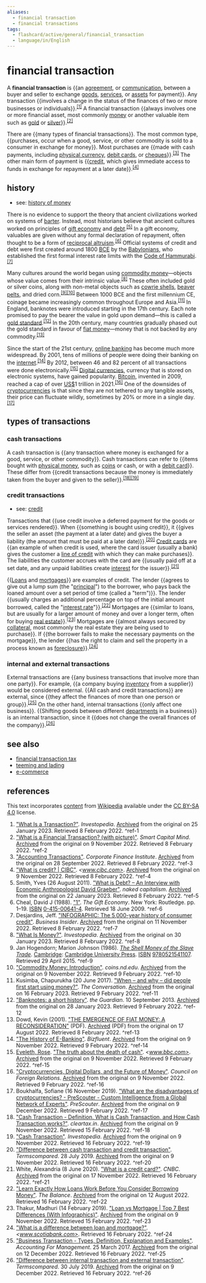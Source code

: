 ```yaml
---
aliases:
  - financial transaction
  - financial transactions
tags:
  - flashcard/active/general/financial_transaction
  - language/in/English
---
```


# financial transaction

A __financial transaction__ is {{an [agreement](contract.md), or [communication](communication.md), between a buyer and seller to exchange [goods](goods.md), [services](service%20(economics).md), or [assets](asset.md) for payment}}. Any transaction {{involves a change in the status of the finances of two or more businesses or individuals}}.<sup>[\[1\]](#^ref-1)</sup> A financial transaction {{always involves one or more financial asset, most commonly [money](money.md) or another valuable item such as [gold](gold.md) or [silver](silver.md)}}.<sup>[\[2\]](#^ref-2)</sup> <!--SR:!2024-11-26,49,290!2025-01-17,90,290!2024-11-29,52,310-->

There are {{many types of financial transactions}}. The most common type, {{purchases, occur when a good, service, or other commodity is sold to a consumer in exchange for money}}. Most purchases are {{made with cash payments, including [physical currency](cash.md), [debit cards](debit%20card.md), or [cheques](cheque.md)}}.<sup>[\[3\]](#^ref-3)</sup> The other main form of payment is {{[credit](credit.md), which gives immediate access to funds in exchange for repayment at a later date}}.<sup>[\[4\]](#^ref-4)</sup> <!--SR:!2024-11-21,44,290!2025-03-17,127,290!2024-11-27,48,270!2024-11-15,43,290-->

## history

- see: [history of money](history%20of%20money.md)

There is no evidence to support the theory that ancient civilizations worked on systems of [barter](barter.md). Instead, most historians believe that ancient cultures worked on principles of [gift economy](gift%20economy.md) and [debt](debt.md).<sup>[\[5\]](#^ref-5)</sup> In a gift economy, valuables are given without any formal declaration of repayment, often thought to be a form of [reciprocal altruism](reciprocal%20altruism.md).<sup>[\[6\]](#^ref-6)</sup> Official systems of credit and debt were first created around 1800 [BCE](Common%20Era.md) by the [Babylonians](babylonia.md), who established the first formal interest rate limits with the [Code of Hammurabi](Code%20of%20Hammurabi.md).<sup>[\[7\]](#^ref-7)</sup>

Many cultures around the world began using [commodity money](commodity%20money.md)—objects whose value comes from their intrinsic value.<sup>[\[8\]](#^ref-8)</sup> These often included gold or silver coins, along with non-metal objects such as [cowrie shells](cowrie.md), [beaver pelts](beaver.md), and dried corn.<sup>[\[9\]](#^ref-9)</sup><sup>[\[10\]](#^ref-10)</sup> Between 1000 BCE and the first millennium CE, coinage became increasingly common throughout Europe and Asia.<sup>[\[11\]](#^ref-11)</sup> In England, banknotes were introduced starting in the 17th century. Each note promised to pay the bearer the value in gold upon demand—this is called a [gold standard](gold%20standard.md).<sup>[\[12\]](#^ref-12)</sup> In the 20th century, many countries gradually phased out the gold standard in favour of [fiat money](fiat%20money.md)—money that is not backed by any commodity.<sup>[\[13\]](#^ref-13)</sup>

Since the start of the 21st century, [online banking](online%20banking.md) has become much more widespread. By 2001, tens of millions of people were doing their banking on the [internet](internet.md).<sup>[\[14\]](#^ref-14)</sup> By 2012, between 46 and 82 percent of all transactions were done electronically.<sup>[\[15\]](#^ref-15)</sup> [Digital currencies](digital%20currency.md), currency that is stored on electronic systems, have gained popularity. [Bitcoin](bitcoin.md), invented in 2009, reached a cap of over [US$](United%20States%20dollar.md)1 trillion in 2021.<sup>[\[16\]](#^ref-16)</sup> One of the downsides of [cryptocurrencies](cryptocurrency.md) is that since they are not tethered to any tangible assets, their price can fluctuate wildly, sometimes by 20% or more in a single day.<sup>[\[17\]](#^ref-17)</sup>

## types of transactions

### cash transactions

A cash transaction is {{any transaction where money is exchanged for a good, service, or other commodity}}. Cash transactions can refer to {{items bought with [physical money](cash.md), such as [coins](coin.md) or cash, or with a [debit card](debit%20card.md)}}. These differ from {{credit transactions because the money is immediately taken from the buyer and given to the seller}}.<sup>[\[18\]](#^ref-18)</sup><sup>[\[19\]](#^ref-19)</sup> <!--SR:!2024-12-20,71,310!2025-04-05,150,310!2024-11-21,44,290-->

### credit transactions

- see: [credit](credit.md)

Transactions that {{use credit involve a deferred payment for the goods or services rendered}}. When {{something is bought using credit}}, it {{gives the seller an asset (the payment at a later date) and gives the buyer a liability (the amount that must be paid at a later date)}}.<sup>[\[20\]](#^ref-20)</sup> [Credit cards](credit%20card.md) are {{an example of when credit is used, where the card issuer (usually a bank) gives the customer a [line of credit](line%20of%20credit.md) with which they can make purchases}}. The liabilities the customer accrues with the card are {{usually paid off at a set date, and any unpaid liabilities create [interest](interest.md) for the issuer}}.<sup>[\[21\]](#^ref-21)</sup> <!--SR:!2024-12-01,54,310!2024-12-11,64,310!2024-11-29,52,310!2024-12-01,52,290!2024-12-02,55,310-->

{{[Loans](loan.md) and [mortgages](mortgage.md)}} are examples of credit. The lender {{agrees to give out a lump sum (the "[principal](debt.md#principal)") to the borrower, who pays back the loaned amount over a set period of time (called a "term")}}. The lender {{usually charges an additional percentage on top of the initial amount borrowed, called the "[interest rate](interest%20rate.md)"}}.<sup>[\[22\]](#^ref-22)</sup> Mortgages are {{similar to loans, but are usually for a larger amount of money and over a longer term, often for buying [real estate](real%20estate.md)}}.<sup>[\[23\]](#^ref-23)</sup> Mortgages are {{almost always secured by [collateral](collateral%20(finance).md), most commonly the real estate they are being used to purchase}}. If {{the borrower fails to make the necessary payments on the mortgage}}, the lender {{has the right to claim and sell the property in a process known as [foreclosure](foreclosure.md)}}.<sup>[\[24\]](#^ref-24)</sup> <!--SR:!2024-12-21,72,310!2025-03-22,135,290!2024-12-05,58,310!2024-12-28,69,270!2024-12-03,56,310!2024-11-30,53,310!2024-11-14,44,290-->

### internal and external transactions

External transactions are {{any business transactions that involve more than one party}}. For example, {{a company buying [inventory](inventory.md) from a supplier}} would be considered external. {{All cash and credit transactions}} are external, since {{they affect the finances of more than one person or group}}.<sup>[\[25\]](#^ref-25)</sup> On the other hand, internal transactions {{only affect one business}}. {{Shifting goods between different [departments](departmentalization.md) in a business}} is an internal transaction, since it {{does not change the overall finances of the company}}.<sup>[\[26\]](#^ref-26)</sup> <!--SR:!2024-12-14,67,310!2024-12-22,73,310!2024-12-19,70,310!2025-03-24,140,310!2024-12-04,57,310!2025-03-17,135,310!2024-11-24,47,290-->

## see also

- [financial transaction tax](financial%20transaction%20tax.md)
- [teeming and lading](teeming%20and%20lading.md)
- [e-commerce](e-commerce.md)

## references

This text incorporates [content](https://en.wikipedia.org/wiki/financial_transaction) from [Wikipedia](Wikipedia.md) available under the [CC BY-SA 4.0](https://creativecommons.org/licenses/by-sa/4.0/) license.

1. ["What Is a Transaction?"](https://www.investopedia.com/terms/t/transaction.asp). _Investopedia_. [Archived](https://web.archive.org/web/20230125205112/https://www.investopedia.com/terms/t/transaction.asp) from the original on 25 January 2023. Retrieved 8 February 2022. <a id="^ref-1"></a>^ref-1
2. ["What is a Financial Transaction? (with picture)"](http://www.smartcapitalmind.com/what-is-a-financial-transaction.htm). _Smart Capital Mind_. [Archived](https://web.archive.org/web/20221109135841/https://www.smartcapitalmind.com/what-is-a-financial-transaction.htm) from the original on 9 November 2022. Retrieved 8 February 2022. <a id="^ref-2"></a>^ref-2
3. ["Accounting Transactions"](https://corporatefinanceinstitute.com/resources/knowledge/accounting/accounting-transactions/). _Corporate Finance Institute_. [Archived](https://web.archive.org/web/20220928170755/https://corporatefinanceinstitute.com/resources/knowledge/accounting/accounting-transactions/) from the original on 28 September 2022. Retrieved 8 February 2022. <a id="^ref-3"></a>^ref-3
4. ["What is credit? | CIBC"](https://www.cibc.com/en/personal-banking/loans-and-lines-of-credit/articles-resources/what-is-credit.html). _<www.cibc.com>_. [Archived](https://web.archive.org/web/20221109135829/https://www.cibc.com/en/personal-banking/loans-and-lines-of-credit/articles-resources/what-is-credit.html) from the original on 9 November 2022. Retrieved 8 February 2022. <a id="^ref-4"></a>^ref-4
5. Smith, Yves (26 August 2011). ["What is Debt? – An Interview with Economic Anthropologist David Graeber"](https://www.nakedcapitalism.com/2011/08/what-is-debt-%E2%80%93-an-interview-with-economic-anthropologist-david-graeber.html). _naked capitalism_. [Archived](https://web.archive.org/web/20230122074248/https://www.nakedcapitalism.com/2011/08/what-is-debt-%E2%80%93-an-interview-with-economic-anthropologist-david-graeber.html) from the original on 22 January 2023. Retrieved 8 February 2022. <a id="^ref-5"></a>^ref-5
6. Cheal, David J (1988). ["1"](https://books.google.com/books?id=o-wNAAAAQAAJ&pg=PP1). _The Gift Economy_. New York: Routledge. pp. 1–19. [ISBN](ISBN.md) [0-415-00641-4](https://en.wikipedia.org/wiki/Special%3ABookSources/0-415-00641-4). Retrieved 18 June 2009. <a id="^ref-6"></a>^ref-6
7. Desjardins, Jeff. ["INFOGRAPHIC: The 5,000-year history of consumer credit"](https://www.businessinsider.com/5000-year-history-of-consumer-credit-2017-8). _Business Insider_. [Archived](https://web.archive.org/web/20221111153433/https://www.businessinsider.com/5000-year-history-of-consumer-credit-2017-8) from the original on 11 November 2022. Retrieved 8 February 2022. <a id="^ref-7"></a>^ref-7
8. ["What Is Money?"](https://www.investopedia.com/insights/what-is-money/). _Investopedia_. [Archived](https://web.archive.org/web/20230130152909/https://www.investopedia.com/insights/what-is-money/) from the original on 30 January 2023. Retrieved 8 February 2022. <a id="^ref-8"></a>^ref-8
9. Jan Hogendorn; Marion Johnson (1986). [_The Shell Money of the Slave Trade_](http://www.cambridge.org/us/academic/subjects/history/regional-history-after-1500/shell-money-slave-trade). [Cambridge](cambridge.md): [Cambridge University Press](Cambridge%20University%20Press.md). [ISBN](ISBN.md) [9780521541107](https://en.wikipedia.org/wiki/Special%3ABookSources/9780521541107). Retrieved 29 April 2015. <a id="^ref-9"></a>^ref-9
10. ["Commodity Money: Introduction"](https://coins.nd.edu/colcoin/colcoinintros/Commodity.intro.html). _coins.nd.edu_. [Archived](https://web.archive.org/web/20221109135828/https://coins.nd.edu/colcoin/colcoinintros/Commodity.intro.html) from the original on 9 November 2022. Retrieved 9 February 2022. <a id="^ref-10"></a>^ref-10
11. Kusimba, Chapurukha (20 June 2017). ["When – and why – did people first start using money?"](https://theconversation.com/when-and-why-did-people-first-start-using-money-78887). _The Conversation_. [Archived](https://web.archive.org/web/20230216141136/https://theconversation.com/when-and-why-did-people-first-start-using-money-78887) from the original on 16 February 2023. Retrieved 9 February 2022. <a id="^ref-11"></a>^ref-11
12. ["Banknotes: a short history"](https://www.theguardian.com/business/2013/sep/10/banknotes-history). _the Guardian_. 10 September 2013. [Archived](https://web.archive.org/web/20230128213102/https://www.theguardian.com/business/2013/sep/10/banknotes-history) from the original on 28 January 2023. Retrieved 9 February 2022. <a id="^ref-12"></a>^ref-12
13. Dowd, Kevin (2001). ["THE EMERGENCE OF FIAT MONEY: A RECONSIDERATION"](https://ciaotest.cc.columbia.edu/olj/cato/v20n3/cato_v20n3dok01.pdf) (PDF). [Archived](https://web.archive.org/web/20220817222958/https://ciaotest.cc.columbia.edu/olj/cato/v20n3/cato_v20n3dok01.pdf) (PDF) from the original on 17 August 2022. Retrieved 8 February 2022. <a id="^ref-13"></a>^ref-13
14. ["The History of E-Banking"](https://bizfluent.com/about-5109945-history-ebanking.html). _Bizfluent_. [Archived](https://web.archive.org/web/20221109135841/https://bizfluent.com/about-5109945-history-ebanking.html) from the original on 9 November 2022. Retrieved 9 February 2022. <a id="^ref-14"></a>^ref-14
15. [Eveleth, Rose](Rose%20Eveleth.md). ["The truth about the death of cash"](https://www.bbc.com/future/article/20150724-the-truth-about-the-death-of-cash). _<www.bbc.com>_. [Archived](https://web.archive.org/web/20221109135833/https://www.bbc.com/future/article/20150724-the-truth-about-the-death-of-cash) from the original on 9 November 2022. Retrieved 9 February 2022. <a id="^ref-15"></a>^ref-15
16. ["Cryptocurrencies, Digital Dollars, and the Future of Money"](https://www.cfr.org/backgrounder/cryptocurrencies-digital-dollars-and-future-money). _Council on Foreign Relations_. [Archived](https://web.archive.org/web/20221109141346/https://www.cfr.org/backgrounder/cryptocurrencies-digital-dollars-and-future-money) from the original on 9 November 2022. Retrieved 9 February 2022. <a id="^ref-16"></a>^ref-16
17. Boukhalfa, Sofiane (16 November 2019). ["What are the disadvantages of cryptocurrencies? - PreScouter - Custom Intelligence from a Global Network of Experts"](https://www.prescouter.com/2019/11/disadvantages-of-cryptocurrencies/). _PreScouter_. [Archived](https://web.archive.org/web/20221209162310/https://www.prescouter.com/2019/11/disadvantages-of-cryptocurrencies/) from the original on 9 December 2022. Retrieved 9 February 2022. <a id="^ref-17"></a>^ref-17
18. ["Cash Transaction - Definition, What is Cash Transaction, and How Cash Transaction works?"](https://cleartax.in/g/terms/cash-transaction). _cleartax.in_. [Archived](https://web.archive.org/web/20221109135848/https://cleartax.in/g/terms/cash-transaction) from the original on 9 November 2022. Retrieved 15 February 2022. <a id="^ref-18"></a>^ref-18
19. ["Cash Transaction"](https://www.investopedia.com/terms/c/cashtransaction.asp). _Investopedia_. [Archived](https://web.archive.org/web/20221109135840/https://www.investopedia.com/terms/c/cashtransaction.asp) from the original on 9 November 2022. Retrieved 16 February 2022. <a id="^ref-19"></a>^ref-19
20. ["Difference between cash transaction and credit transaction"](https://www.termscompared.com/difference-between-cash-transaction-and-credit-transaction/). _Termscompared_. 28 July 2019. [Archived](https://web.archive.org/web/20221109185950/https://www.termscompared.com/difference-between-cash-transaction-and-credit-transaction/) from the original on 9 November 2022. Retrieved 16 February 2022. <a id="^ref-20"></a>^ref-20
21. White, Alexandria (8 June 2020). ["What is a credit card?"](https://www.cnbc.com/select/what-is-a-credit-card/). _CNBC_. [Archived](https://web.archive.org/web/20221117074836/https://www.cnbc.com/select/what-is-a-credit-card/) from the original on 17 November 2022. Retrieved 16 February 2022. <a id="^ref-21"></a>^ref-21
22. ["Learn Exactly How Loans Work Before You Consider Borrowing Money"](https://www.thebalance.com/how-loans-work-315449). _The Balance_. [Archived](https://web.archive.org/web/20220812052151/https://www.thebalance.com/how-loans-work-315449) from the original on 12 August 2022. Retrieved 16 February 2022. <a id="^ref-22"></a>^ref-22
23. Thakur, Madhuri (14 February 2019). ["Loan vs Mortgage | Top 7 Best Differences (With Infographics)"](https://www.educba.com/loan-vs-mortgage/). [Archived](https://web.archive.org/web/20221109135827/https://www.educba.com/loan-vs-mortgage/) from the original on 9 November 2022. Retrieved 15 February 2022. <a id="^ref-23"></a>^ref-23
24. ["What is a difference between loan and mortgage?"](http://www.scotiabank.com/content/scotiabank/ca/en/personal/advice-plus/features/posts.difference-between-loan-and-mortgage.html). _<www.scotiabank.com>_. Retrieved 16 February 2022. <a id="^ref-24"></a>^ref-24
25. ["Business Transaction - Types, Definition, Explanation and Examples"](https://www.accountingformanagement.org/business-transaction/). _Accounting For Management_. 25 March 2017. [Archived](https://web.archive.org/web/20221212150906/https://www.accountingformanagement.org/business-transaction/) from the original on 12 December 2022. Retrieved 16 February 2022. <a id="^ref-25"></a>^ref-25
26. ["Difference between internal transaction and external transaction"](https://www.termscompared.com/difference-between-internal-transaction-and-external-transaction/). _Termscompared_. 30 July 2019. [Archived](https://web.archive.org/web/20221209181818/https://www.termscompared.com/difference-between-internal-transaction-and-external-transaction/) from the original on 9 December 2022. Retrieved 16 February 2022. <a id="^ref-26"></a>^ref-26
